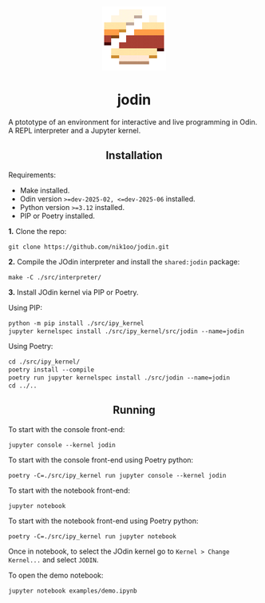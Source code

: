 <p align="center">
	<picture>
		<source media="(prefers-color-scheme: light)" srcset="/docs/logo.png">
		<img alt="jodin logo" src="/docs/logo-night.png" width="128px" height="128px">
	</picture>
	<h1 align="center"><b>jodin</b></h1>
</p>

A ptototype of an environment for interactive and live programming in Odin. A REPL interpreter and a Jupyter kernel.

<!---
<h2 align="center">Showcase</h2>

<img alt="showcase gif" src="/docs/showcase.gif" width="100%">
--->

<!--
<h2 align="center">Features</h2>

- Cells share variables.
- Cells have their own context.
-->

<h2 align="center">Installation</h2>

Requirements:
- Make installed.
- Odin version `>=dev-2025-02, <=dev-2025-06` installed.
- Python version `>=3.12` installed.
- PIP or Poetry installed.

**1.** Clone the repo:

```
git clone https://github.com/nik1oo/jodin.git
```

**2.** Compile the JOdin interpreter and install the `shared:jodin` package:

```
make -C ./src/interpreter/
```

**3.** Install JOdin kernel via PIP or Poetry.

Using PIP:

```
python -m pip install ./src/ipy_kernel
jupyter kernelspec install ./src/ipy_kernel/src/jodin --name=jodin
```

Using Poetry:

```
cd ./src/ipy_kernel/
poetry install --compile
poetry run jupyter kernelspec install ./src/jodin --name=jodin
cd ../..
```

<h2 align="center">Running</h2>

To start with the console front-end:
```
jupyter console --kernel jodin
```

To start with the console front-end using Poetry python:
```
poetry -C=./src/ipy_kernel run jupyter console --kernel jodin
```

To start with the notebook front-end:

```
jupyter notebook
```

To start with the notebook front-end using Poetry python:
```
poetry -C=./src/ipy_kernel run jupyter notebook
```

Once in notebook, to select the JOdin kernel go to `Kernel > Change Kernel...` and select `JODIN`.

To open the demo notebook:

```
jupyter notebook examples/demo.ipynb
```

